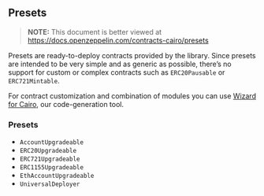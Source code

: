 ## Presets

> **NOTE:** This document is better viewed at https://docs.openzeppelin.com/contracts-cairo/presets

Presets are ready-to-deploy contracts provided by the library. Since presets are intended to be very simple and as
generic as possible, there’s no support for custom or complex contracts such as `ERC20Pausable` or `ERC721Mintable`.

For contract customization and combination of modules you can use
[Wizard for Cairo](https://wizard.openzeppelin.com/cairo), our code-generation tool.

### Presets

- `AccountUpgradeable`
- `ERC20Upgradeable`
- `ERC721Upgradeable`
- `ERC1155Upgradeable`
- `EthAccountUpgradeable`
- `UniversalDeployer`
